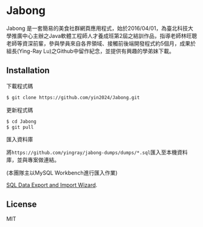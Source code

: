 # Jabong

Jabong 是一套簡易的美食社群網頁應用程式，始於2016/04/01，為臺北科技大學推廣中心主辦之Java軟體工程師人才養成班第2屆之結訓作品，指導老師林旺聰老師等資深前輩，參與學員來自各界領域、接觸前後端開發程式約5個月，成果於組長(Ying-Ray Lu)之Github中留作紀念，並提供有興趣的學弟妹下載。


## Installation

下載程式碼

```sh
$ git clone https://github.com/yin2024/Jabong.git
```

更新程式碼

```sh
$ cd Jabong
$ git pull
```

匯入資料庫

將`https://github.com/yingray/jabong-dumps/dumps/*.sql`匯入至本機資料庫，並與專案做連結。

(本團隊主以MySQL Workbench進行匯入作業)

[SQL Data Export and Import Wizard](https://dev.mysql.com/doc/workbench/en/wb-admin-export-import-management.html).


## License
MIT
